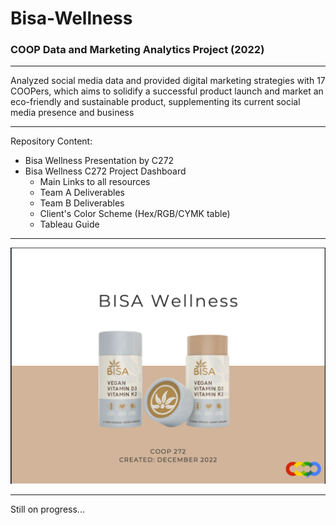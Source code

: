 # Bisa-Wellness
### COOP Data and Marketing Analytics Project (2022)
---
Analyzed social media data and provided digital marketing strategies with 17 COOPers, which aims to solidify a successful product launch and market an eco-friendly and sustainable product, supplementing its current social media presence and business

---
Repository Content:
* Bisa Wellness Presentation by C272
* Bisa Wellness C272 Project Dashboard
  * Main Links to all resources
  * Team A Deliverables
  * Team B Deliverables
  * Client's Color Scheme (Hex/RGB/CYMK table)
  * Tableau Guide
---
![](https://github.com/angeloparayno/Bisa-Wellness/blob/main/Title%20Slide.png)

---
Still on progress...
